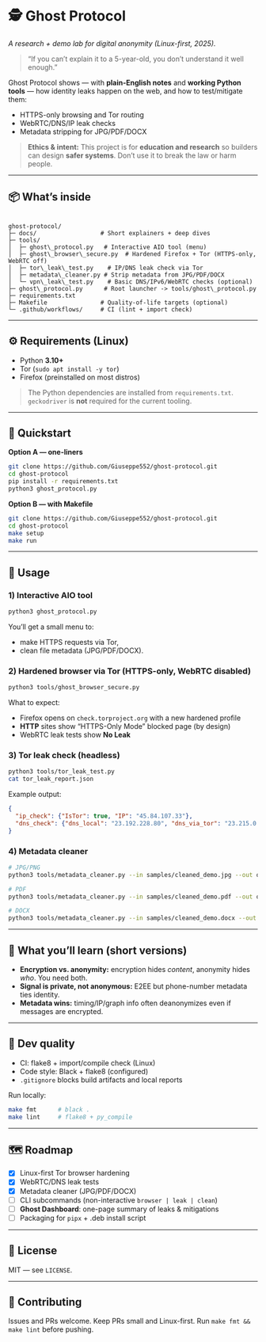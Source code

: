 # 🕵️ Ghost Protocol

*A research + demo lab for digital anonymity (Linux-first, 2025).*

> “If you can’t explain it to a 5-year-old, you don’t understand it well enough.”

Ghost Protocol shows — with **plain-English notes** and **working Python tools** — how identity leaks happen on the web, and how to test/mitigate them:
- HTTPS-only browsing and Tor routing
- WebRTC/DNS/IP leak checks
- Metadata stripping for JPG/PDF/DOCX

> **Ethics & intent:** This project is for **education and research** so builders can design **safer systems**. Don’t use it to break the law or harm people.

---

## 📦 What’s inside

```

ghost-protocol/
├─ docs/                  # Short explainers + deep dives
├─ tools/
│  ├─ ghost\_protocol.py   # Interactive AIO tool (menu)
│  ├─ ghost\_browser\_secure.py  # Hardened Firefox + Tor (HTTPS-only, WebRTC off)
│  ├─ tor\_leak\_test.py    # IP/DNS leak check via Tor
│  ├─ metadata\_cleaner.py # Strip metadata from JPG/PDF/DOCX
│  └─ vpn\_leak\_test.py    # Basic DNS/IPv6/WebRTC checks (optional)
├─ ghost\_protocol.py      # Root launcher -> tools/ghost\_protocol.py
├─ requirements.txt
├─ Makefile               # Quality-of-life targets (optional)
└─ .github/workflows/     # CI (lint + import check)

````

---

## ⚙️ Requirements (Linux)

- Python **3.10+**
- Tor (`sudo apt install -y tor`)
- Firefox (preinstalled on most distros)

> The Python dependencies are installed from `requirements.txt`.  
> `geckodriver` is **not** required for the current tooling.

---

## 🚀 Quickstart

**Option A — one-liners**
```bash
git clone https://github.com/Giuseppe552/ghost-protocol.git
cd ghost-protocol
pip install -r requirements.txt
python3 ghost_protocol.py
````

**Option B — with Makefile**

```bash
git clone https://github.com/Giuseppe552/ghost-protocol.git
cd ghost-protocol
make setup
make run
```

---

## 🧪 Usage

### 1) Interactive AIO tool

```bash
python3 ghost_protocol.py
```

You’ll get a small menu to:

* make HTTPS requests via Tor,
* clean file metadata (JPG/PDF/DOCX).

### 2) Hardened browser via Tor (HTTPS-only, WebRTC disabled)

```bash
python3 tools/ghost_browser_secure.py
```

What to expect:

* Firefox opens on `check.torproject.org` with a new hardened profile
* **HTTP** sites show “HTTPS-Only Mode” blocked page (by design)
* WebRTC leak tests show **No Leak**

### 3) Tor leak check (headless)

```bash
python3 tools/tor_leak_test.py
cat tor_leak_report.json
```

Example output:

```json
{
  "ip_check": {"IsTor": true, "IP": "45.84.107.33"},
  "dns_check": {"dns_local": "23.192.228.80", "dns_via_tor": "23.215.0.138"}
}
```

### 4) Metadata cleaner

```bash
# JPG/PNG
python3 tools/metadata_cleaner.py --in samples/cleaned_demo.jpg --out out.jpg

# PDF
python3 tools/metadata_cleaner.py --in samples/cleaned_demo.pdf --out out.pdf

# DOCX
python3 tools/metadata_cleaner.py --in samples/cleaned_demo.docx --out out.docx
```

---

## 🧠 What you’ll learn (short versions)

* **Encryption vs. anonymity:** encryption hides *content*, anonymity hides *who*. You need both.
* **Signal is private, not anonymous:** E2EE but phone-number metadata ties identity.
* **Metadata wins:** timing/IP/graph info often deanonymizes even if messages are encrypted.

---

## 🧹 Dev quality

* CI: flake8 + import/compile check (Linux)
* Code style: Black + flake8 (configured)
* `.gitignore` blocks build artifacts and local reports

Run locally:

```bash
make fmt      # black .
make lint     # flake8 + py_compile
```

---

## 🗺️ Roadmap

* [x] Linux-first Tor browser hardening
* [x] WebRTC/DNS leak tests
* [x] Metadata cleaner (JPG/PDF/DOCX)
* [ ] CLI subcommands (non-interactive `browser | leak | clean`)
* [ ] **Ghost Dashboard**: one-page summary of leaks & mitigations
* [ ] Packaging for `pipx` + .deb install script

---

## 📝 License

MIT — see `LICENSE`.

---

## 🤝 Contributing

Issues and PRs welcome. Keep PRs small and Linux-first. Run `make fmt && make lint` before pushing.





